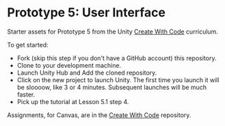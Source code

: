 # Prototype 5: User Interface

Starter assets for Prototype 5 from the Unity [Create With Code](https://learn.unity.com/course/create-with-code) curriculum.

To get started:

* Fork (skip this step if you don't have a GitHub account) this repository.
* Clone to your development machine.
* Launch Unity Hub and Add the cloned repository.
* Click on the new project to launch Unity. The first time you launch it will be sloooow, like 3 or 4 minutes. Subsequent launches will be much faster.
* Pick up the tutorial at Lesson 5.1 step 4.

Assignments, for Canvas, are in the [Create With Code](https://github.com/DouglasUrner/Create-With-Code.git) repository.
